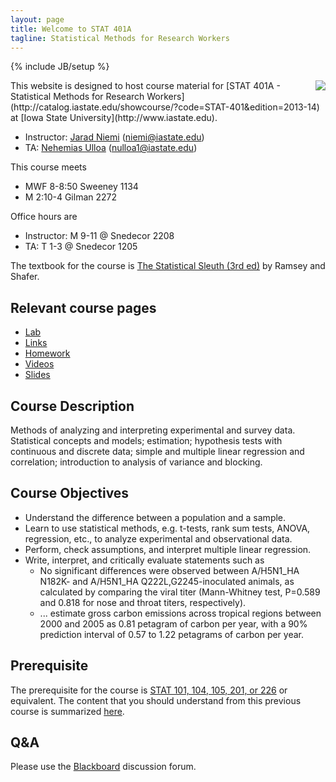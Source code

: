 ```yaml
---
layout: page
title: Welcome to STAT 401A
tagline: Statistical Methods for Research Workers
---
```

{% include JB/setup %}

<img src="http://upload.wikimedia.org/wikipedia/commons/thumb/e/ed/Bayes_icon.svg/200px-Bayes_icon.svg.png" align="right" />
This website is designed to host course material for [STAT 401A - Statistical Methods for Research Workers](http://catalog.iastate.edu/showcourse/?code=STAT-401&edition=2013-14) at [Iowa State University](http://www.iastate.edu).

- Instructor: [Jarad Niemi](http://jarad.me) (<niemi@iastate.edu>)
- TA: [Nehemias Ulloa](https://twitter.com/mayatecs) (<nulloa1@iastate.edu>)

This course meets

- MWF 8-8:50 Sweeney 1134
- M 2:10-4 Gilman 2272

Office hours are

- Instructor: M 9-11 @ Snedecor 2208
- TA: T 1-3 @ Snedecor 1205

The textbook for the course is [The Statistical Sleuth (3rd ed)](http://www.amazon.com/gp/product/1133490670/ref=as_li_ss_tl?ie=UTF8&camp=1789&creative=390957&creativeASIN=1133490670&linkCode=as2&tag=jarnieassprod-20) by Ramsey and Shafer.

## Relevant course pages

- [Lab](lab)
- [Links](links.html)
- [Homework](homework)
- [Videos](videos.html)
- [Slides](slides)

## Course Description

Methods of analyzing and interpreting experimental and survey data. Statistical concepts and models; estimation; hypothesis tests with continuous and discrete data; simple and multiple linear regression and correlation; introduction to analysis of variance and blocking.

## Course Objectives

- Understand the difference between a population and a sample.
- Learn to use statistical methods, e.g. t-tests, rank sum tests, ANOVA, regression, etc., to analyze experimental and observational data.
- Perform, check assumptions, and interpret multiple linear regression.
- Write, interpret, and critically evaluate statements such as
  - No significant differences were observed between A/H5N1_HA N182K- and A/H5N1_HA Q222L,G2245-inoculated animals, as calculated by comparing the viral titer (Mann-Whitney test, P=0.589 and 0.818 for nose and throat titers, respectively).
  - ... estimate gross carbon emissions across tropical regions between 2000 and 2005 as 0.81 petagram of carbon per year, with a 90% prediction interval of 0.57 to 1.22 petagrams of carbon per year.

## Prerequisite

The prerequisite for the course is [STAT 101, 104, 105, 201, or 226](http://catalog.iastate.edu/azcourses/stat/) or equivalent. 
The content that you should understand from this previous course is summarized [here](prerequisites.html).

## Q&A

Please use the [Blackboard](http://bb.its.iastate.edu/) discussion forum. 

